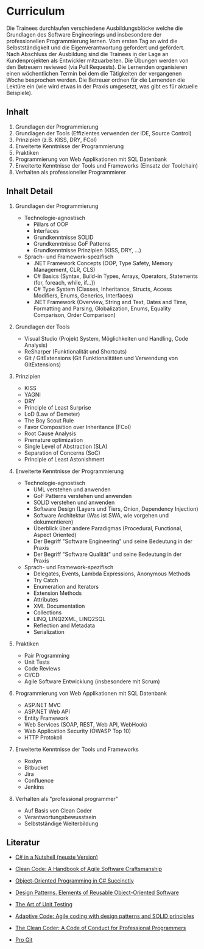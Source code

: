 # Curriculum

Die Trainees durchlaufen verschiedene Ausbildungsblöcke welche die Grundlagen des Software Engineerings und insbesondere der professionellen Programmierung lernen. Vom ersten Tag an wird die Selbstständigkeit und die Eigenverantwortung gefordert und gefördert. Nach Abschluss der Ausbildung sind die Trainees in der Lage an Kundenprojekten als Entwickler mitzuarbeiten. Die Übungen werden von den Betreuern reviewed (via Pull Requests). Die Lernenden organisieren einen wöchentlichen Termin bei dem die Tätigkeiten der vergangenen Woche besprochen werden. Die Betreuer ordnen für die Lernenden die Lektüre ein (wie wird etwas in der Praxis umgesetzt, was gibt es für aktuelle Beispiele).

## Inhalt

1. Grundlagen der Programmierung
2. Grundlagen der Tools (Effizientes verwenden der IDE, Source Control)
3. Prinzipien (z.B. KISS, DRY, FCoI)
4. Erweiterte Kenntnisse der Programmierung
5. Praktiken
6. Programmierung von Web Applikationen mit SQL Datenbank
7. Erweiterte Kenntnisse der Tools und Frameworks (Einsatz der Toolchain)
8. Verhalten als professioneller Programmierer

## Inhalt Detail

1. Grundlagen der Programmierung
    * Technologie-agnostisch
        * Pillars of OOP
        * Interfaces
        * Grundkenntnisse SOLID
        * Grundkenntnisse GoF Patterns
        * Grundkenntnisse Prinzipien (KISS, DRY, ...)
    * Sprach- und Framework-spezifisch
        * .NET Framework Concepts (OOP, Type Safety, Memory Management, CLR, CLS)
        * C# Basics (Syntax, Build-in Types, Arrays, Operators, Statements (for, foreach, while, if…))
        * C# Type System (Classes, Inheritance, Structs, Access Modifiers, Enums, Generics, Interfaces)
        * .NET Framework (Overview, String and Text, Dates and Time, Formatting and Parsing, Globalization, Enums, Equality Comparison, Order Comparison)

2. Grundlagen der Tools
    * Visual Studio (Projekt System, Möglichkeiten und Handling, Code Analysis)
    * ReSharper (Funktionalität und Shortcuts)
    * Git / GitExtensions (Git Funktionalitäten und Verwendung von GitExtensions)

3. Prinzipien
    * KISS
    * YAGNI
    * DRY
    * Principle of Least Surprise
    * LoD (Law of Demeter)
    * The Boy Scout Rule
    * Favor Composition over Inheritance (FCoI)
    * Root Cause Analysis
    * Premature optimization
    * Single Level of Abstraction (SLA)
    * Separation of Concerns (SoC)
    * Principle of Least Astonishment

4. Erweiterte Kenntnisse der Programmierung
    * Technologie-agnostisch
        * UML verstehen und anwenden
        * GoF Patterns verstehen und anwenden
        * SOLID verstehen und anwenden
        * Software Design (Layers und Tiers, Onion, Dependency Injection)
        * Software Architektur (Was ist SWA, wie vorgehen und dokumentieren)
        * Überblick über andere Paradigmas (Procedural, Functional, Aspect Oriented)
        * Der Begriff "Software Engineering" und seine Bedeutung in der Praxis
        * Der Begriff "Software Qualität" und seine Bedeutung in der Praxis
    * Sprach- und Framework-spezifisch
        * Delegates, Events, Lambda Expressions, Anonymous Methods
        * Try Catch
        * Enumeration and Iterators
        * Extension Methods
        * Attributes
        * XML Documentation
        * Collections
        * LINQ, LINQ2XML, LINQ2SQL
        * Reflection and Metadata
        * Serialization

5. Praktiken
    * Pair Programming
    * Unit Tests
    * Code Reviews
    * CI/CD
    * Agile Software Entwicklung (insbesondere mit Scrum)

6. Programmierung von Web Applikationen mit SQL Datenbank
    * ASP.NET MVC
    * ASP.NET Web API
    * Entity Framework
    * Web Services (SOAP, REST, Web API, WebHook)
    * Web Application Security (OWASP Top 10)
    * HTTP Protokoll

7. Erweiterte Kenntnisse der Tools und Frameworks
    * Roslyn
    * Bitbucket
    * Jira
    * Confluence
    * Jenkins

8. Verhalten als "professional programmer"
    * Auf Basis von Clean Coder
    * Verantwortungsbewusstsein
    * Selbstständige Weiterbildung

## Literatur

* [C# in a Nutshell (neuste Version)](https://www.amazon.de/C-12-Nutshell-Definitive-Reference/dp/1098147448/ref=sr_1_1?crid=1RS28WQUSIWGQ&dib=eyJ2IjoiMSJ9.xBg5uB0XqNa7Ehlkp1TBAJFC__i0xB1Hmdd5OOQ8qGeQ0ESaqcBUJMfw4v7vTQTlOAuUxDIEN-M2dHsWarjAGlJOhDpX-nH5Te2iwW2MaLqFLS-yRwAPxY3LXePSCuVaedZTVvLQfQjkNNzUP4_2hEHZghMG8FMUXMyy0hSE9MJgAyEfcx6wnIJ7iNEZNXnfahogwT96gEuPC9zcPix2BqV5Jqdts_GQtYRwEt1YC5U.SHwuF-H9t_GDh16GHK-_q63LL2-47EE-ZcCK_LeuZE8&dib_tag=se&keywords=c%23+in+a+nutshell&qid=1723203210&sprefix=c%23+in+a+nut%2Caps%2C90&sr=8-1)

* [Clean Code: A Handbook of Agile Software Craftsmanship](https://www.amazon.de/Clean-Code-Handbook-Software-Craftsmanship/dp/0132350882/ref=sr_1_1?ie=UTF8&qid=1503219302&sr=8-1&keywords=Clean+Code)

* [Object-Oriented Programming in C# Succinctly](https://www.syncfusion.com/succinctly-free-ebooks/oop-csharp)

* [Design Patterns. Elements of Reusable Object-Oriented Software](https://www.amazon.de/Patterns-Elements-Reusable-Object-Oriented-Software/dp/0201633612/ref=sr_1_1?s=books-intl-de&ie=UTF8&qid=1503219395&sr=1-1&keywords=Design+Patterns)

* [The Art of Unit Testing](https://www.amazon.de/Art-Unit-Testing-Roy-Osherove/dp/1617290890/ref=dp_ob_image_bk)

* [Adaptive Code: Agile coding with design patterns and SOLID principles](https://www.amazon.de/Adaptive-Code-via-patterns-principles/dp/0735683204/ref=pd_sim_14_17?_encoding=UTF8&psc=1&refRID=JGW7FNXZHJPYZ811J00C)

* [The Clean Coder: A Code of Conduct for Professional Programmers](https://www.amazon.de/Clean-Coder-Conduct-Professional-Programmers/dp/0137081073/ref=sr_1_1?__mk_de_DE=ÅMÅŽÕÑ&crid=3C5ZO02O6HIGQ&dib=eyJ2IjoiMSJ9.eyvxv1P0DIS5Dy8FtHUben4-4UfMSX_QWjunLkyA32qiqK9MZ9TsuF3Dz2qH_m2pVuJ38sSP88Bj1hvDCPylvcRdlEWswBqDLTWa7v4Dc9hAQ0AfWsPVqENgdKQ2SHk0c4yg5ABovV3qhxywrmWI-5kOSgk8qFdyNPNs7bUgvE3a6eR4zyumhhYHm-LOT6sy6PFKOYyc6FXJUfP1KRZLug5uluFCvNU5-Wk-LAw0ZQU.IFTDsvA8ssgIOk7Neiok2XdZhLfI2F0oxC7-MBrAoow&dib_tag=se&keywords=clean+coder&qid=1723203454&s=books&sprefix=clean+code%2Cstripbooks%2C88&sr=1-1)

* [Pro Git](https://git-scm.com/book/en/v2)